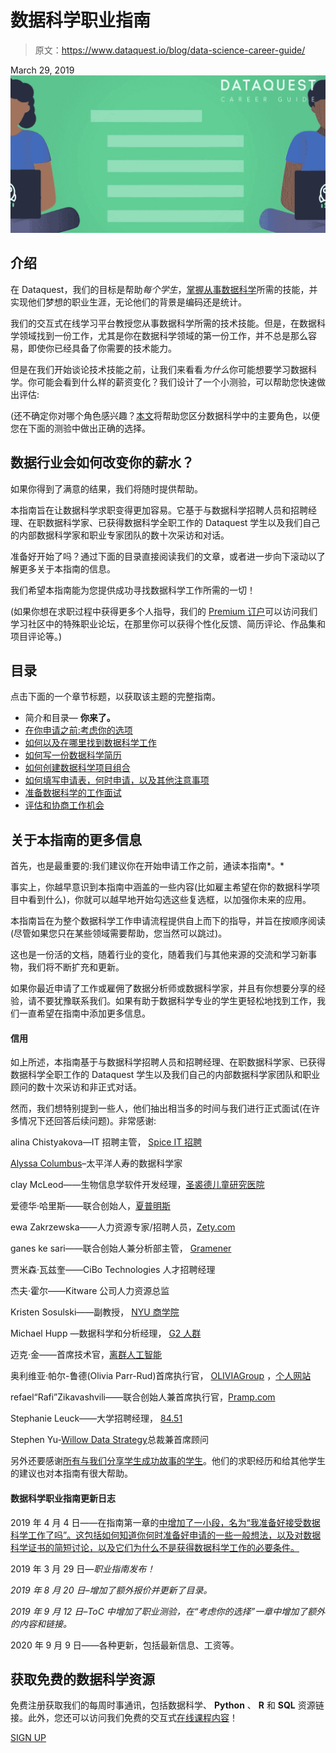 # 数据科学职业指南

> 原文：<https://www.dataquest.io/blog/data-science-career-guide/>

March 29, 2019![0cg-data-science-career-guide](img/00b2b4f8433b43ec1ef190cab2ce3fd1.png)

## 介绍

在 Dataquest，我们的目标是帮助*每个学生*，[掌握从事数据科学](https://www.dataquest.io/data-science-courses-directory/)所需的技能，并实现他们梦想的职业生涯，无论他们的背景是编码还是统计。

我们的交互式在线学习平台教授您从事数据科学所需的技术技能。但是，在数据科学领域找到一份工作，尤其是你在数据科学领域的第一份工作，并不总是那么容易，即使你已经具备了你需要的技术能力。

但是在我们开始谈论技术技能之前，让我们来看看*为什么*你可能想要学习数据科学。你可能会看到什么样的薪资变化？我们设计了一个小测验，可以帮助您快速做出评估:

(还不确定你对哪个角色感兴趣？[本文](https://www.dataquest.io/blog/data-analyst-data-scientist-data-engineer/)将帮助您区分数据科学中的主要角色，以便您在下面的测验中做出正确的选择。

## 数据行业会如何改变你的薪水？

如果你得到了满意的结果，我们将随时提供帮助。

本指南旨在让数据科学求职变得更加容易。它基于与数据科学招聘人员和招聘经理、在职数据科学家、已获得数据科学全职工作的 Dataquest 学生以及我们自己的内部数据科学家和职业专家团队的数十次采访和对话。

准备好开始了吗？通过下面的目录直接阅读我们的文章，或者进一步向下滚动以了解更多关于本指南的信息。

我们希望本指南能为您提供成功寻找数据科学工作所需的一切！

(如果你想在求职过程中获得更多个人指导，我们的 [Premium 订户](https://www.dataquest.io/plans-pricing/)可以访问我们学习社区中的特殊职业论坛，在那里你可以获得个性化反馈、简历评论、作品集和项目评论等。)

## 目录

点击下面的一个章节标题，以获取该主题的完整指南。

*   简介和目录— **你来了。**
*   [在你申请之前:考虑你的选项](https://www.dataquest.io/blog/career-guide-data-science-options)
*   [如何以及在哪里找到数据科学工作](https://www.dataquest.io/blog/career-guide-find-data-science-jobs)
*   [如何写一份数据科学简历](https://www.dataquest.io/blog/how-data-science-resume-cv)
*   [如何创建数据科学项目组合](https://www.dataquest.io/blog/career-guide-data-science-projects-portfolio/)
*   [如何填写申请表，何时申请，以及其他注意事项](https://www.dataquest.io/blog/career-guide-data-science-application-forms)
*   [准备数据科学的工作面试](https://www.dataquest.io/blog/career-guide-data-science-job-interview)
*   [评估和协商工作机会](https://www.dataquest.io/blog/career-guide-data-science-job-offer-negotation)

## 关于本指南的更多信息

首先，也是最重要的:我们建议你在开始申请工作之前，通读本指南*。*

事实上，你越早意识到本指南中涵盖的一些内容(比如雇主希望在你的数据科学项目中看到什么)，你就可以越早地开始勾选这些复选框，以加强你未来的应用。

本指南旨在为整个数据科学工作申请流程提供自上而下的指导，并旨在按顺序阅读(尽管如果您只在某些领域需要帮助，您当然可以跳过)。

这也是一份活的文档，随着行业的变化，随着我们与其他来源的交流和学习新事物，我们将不断扩充和更新。

如果你最近申请了工作或雇佣了数据分析师或数据科学家，并且有你想要分享的经验，请不要犹豫联系我们。如果有助于数据科学专业的学生更轻松地找到工作，我们一直希望在指南中添加更多信息。

#### 信用

如上所述，本指南基于与数据科学招聘人员和招聘经理、在职数据科学家、已获得数据科学全职工作的 Dataquest 学生以及我们自己的内部数据科学家团队和职业顾问的数十次采访和非正式对话。

然而，我们想特别提到一些人，他们抽出相当多的时间与我们进行正式面试(在许多情况下还回答后续问题)。非常感谢:

alina Chistyakova—IT 招聘主管， [Spice IT 招聘](https://www.spice-agency.ru/ru/)

[Alyssa Columbus](https://alyssacolumbus.com)–太平洋人寿的数据科学家

clay McLeod——生物信息学软件开发经理，[圣裘德儿童研究医院](https://www.stjude.org/)

爱德华·哈里斯——联合创始人，[夏普明斯](https://www.sharpestminds.com/)

ewa Zakrzewska——人力资源专家/招聘人员，[Zety.com](https://zety.com/)

ganes ke sari——联合创始人兼分析部主管， [Gramener](https://gramener.com/)

贾米森·瓦兹奎——CiBo Technologies 人才招聘经理

杰夫·霍尔——Kitware 公司人力资源总监

Kristen Sosulski——副教授， [NYU 商学院](https://www.stern.nyu.edu/)

Michael Hupp —数据科学和分析经理， [G2 人群](https://www.g2crowd.com/)

迈克·金——首席技术官，[离群人工智能](https://outlier.ai/)

奥利维亚·帕尔-鲁德(Olivia Parr-Rud)首席执行官， [OLIVIAGroup](https://oliviagroup.com/) ，[个人网站](https://www.oliviapr.com/)

refael“Rafi”Zikavashvili——联合创始人兼首席执行官，[Pramp.com](https://pramp.com)

Stephanie Leuck——大学招聘经理， [84.51](https://www.8451.com/)

Stephen Yu-[Willow Data Strategy](https://www.willowdatastrategy.com/)总裁兼首席顾问

另外还要感谢[所有与我们分享学生成功故事的学生](https://www.dataquest.io/blog/topics/student-stories/)。他们的求职经历和给其他学生的建议也对本指南有很大帮助。

#### 数据科学职业指南更新日志

2019 年 4 月 4 日——在指南第一章的[中增加了一小段，名为“我准备好接受数据科学工作了吗”。这包括如何知道你何时准备好申请的一些一般想法，以及对数据科学证书的简短讨论，以及它们为什么不是获得数据科学工作的必要条件。](https://www.dataquest.io/blog/career-guide-data-science-options/)

2019 年 3 月 29 日—*职业指南发布！*

*2019 年 8 月 20 日–增加了额外报价并更新了目录。*

*2019 年 9 月 12 日–ToC 中增加了职业测验，在“考虑你的选择”一章中增加了额外的内容和链接。*

2020 年 9 月 9 日——各种更新，包括最新信息、工资等。

## 获取免费的数据科学资源

免费注册获取我们的每周时事通讯，包括数据科学、 **Python** 、 **R** 和 **SQL** 资源链接。此外，您还可以访问我们免费的交互式[在线课程内容](/data-science-courses)！

[SIGN UP](https://app.dataquest.io/signup)